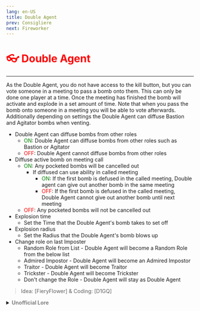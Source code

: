 ```yaml
---
lang: en-US
title: Double Agent
prev: Consigliere
next: Fireworker
---
```


# <font color="red">👓 <b>Double Agent</b></font> <Badge text="Support" type="tip" vertical="middle"/>
---

As the Double Agent, you do not have access to the kill button, but you can vote someone in a meeting to pass a bomb onto them. This can only be done one player at a time. Once the meeting has finished the bomb will activate and explode in a set amount of time.
Note that when you pass the bomb onto someone in a meeting you will be able to vote afterwards.
Additionally depending on settings the Double Agent can diffuse Bastion and Agitator bombs when venting.

* Double Agent can diffuse bombs from other roles
  * <font color=green>ON</font>: Double Agent can diffuse bombs from other roles such as Bastion or Agitator
  * <font color=red>OFF</font>: Double Agent cannot diffuse bombs from other roles
* Diffuse active bomb on meeting call
  * <font color=green>ON</font>: Any pocketed bombs will be cancelled out
    * If diffused can use ability in called meeting
      * <font color=green>ON</font>: If the first bomb is defused in the called meeting, Double agent can give out another bomb in the same meeting
      * <font color=red>OFF</font>:  If the first bomb is defused in the called meeting, Double Agent cannot give out another bomb until next meeting
  * <font color=red>OFF</font>: Any pocketed bombs will not be cancelled out
* Explosion time
  * Set the Time that the Double Agent's bomb takes to set off
* Explosion radius
  * Set the Radius that the Double Agent's bomb blows up
* Change role on last Imposter
  * Random Role from List - Double Agent will become a Random Role from the below list
  * Admired Impostor - Double Agent will become an Admired Impostor
  * Traitor - Double Agent will become Traitor
  * Trickster - Double Agent will become Trickster
  * Don't change the Role - Double Agent will stay as Double Agent

> Idea: [FieryFlower] & Coding: [D1GQ]

<details>
<summary><b><font color=gray>Unofficial Lore</font></b></summary>

Prologue Hecate is known for her… double sidedness and.. ability to join forces with the group who is about to win the battle… Just like his mentor the Double agent would do something quite… Simmilar Chapter 1 GO RED! Nvm GO BLUE! Even in school while placing bets the Double agent would always… Cheat altering his bets mid game and what could others do about it.. Not like theres a written contract While in sports one day the Double agent literally changed teams… MID GAME.. Crazy guy.. Chapter 2 Hecate? “I am so Proud of you… As Hecate was engulfed by a green flame” That was… Out of the blue… But this gave a new found… Purpose? Now rather than slacking off he would try to… do something with his life Chapter 3 Trusty Newspaper “Since our newest Impostor has died very soon we are looking for new Impostors” Interesting thought the Double agent… Can ‘I’ Enter? Let me see if I may even become an Impostor Chapter 4 Hello and you are? The mad mate scientist was the first one to greet him and… He introduced so many new things to the double agent who was keen on killing but… Winning And the main thing that spiked his curiosity was the meeting bomber shooter… He could pass a bomb to the person he threw it on and they would have no idea… Chapter 5 So.. What now? The neutral killers are dead.. The crew found the Double agents partner and still.. 5 More crewmates left… There was several possibilities how he could win… Camouflaging as a crewmate by tricking them… Trickster sounds good.. Admired… Instant win but he would betray his original team but… Win! Traitor.. He would leave both teams and work on his own.. And.. He chose to convince himself and admire HIMSELF how narcissistic… But.. He won in any case! And Hecate was… SO proud that she gave him a godly gift… He could now see roles.. But since the double agent was admired he took on a life of no killing but He would steal wins.. The End
> Submitted by: champofchamps78
</details>